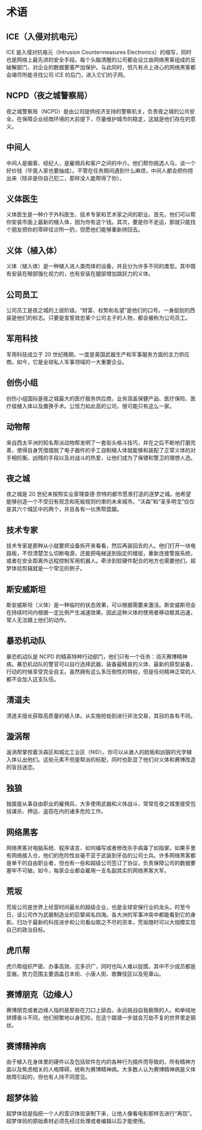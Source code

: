 # 术语

## ICE（入侵对抗电元）

ICE 是入侵对抗电元（Intrusion Countermeasures Electronics）的缩写，同时也是网络上最先进的安全手段。每个头脑清醒的公司都会设立由网络黑客组成的反破解部门，对企业的数据要塞严加保护。与此同时，但凡有点上进心的网络黑客都会竭尽所能寻找公司 ICE 的后门，进入它们的子网。

## NCPD（夜之城警察局）

夜之城警察局（NCPD）是由公司提供经济支持的警察机关，负责夜之城的公共安全。在保障企业经商环境的大前提下，尽量维护城市的稳定，这就是他们存在的意义。

## 中间人

中间人是掮客、经纪人，是雇佣兵和客户之间的中介。他们帮你挑选人马，谈一个好价钱（毕竟人家也要抽成）。不管在任务期间遇到什么麻烦，中间人都会把你捞出来（除非是你自己犯二，那样没人能帮得了你）。

## 义体医生

义体医生是一种介于外科医生、技术专家和艺术家之间的职业。首先，他们可以帮你安装市面上最新的植入体，因为你有这个钱。其次，要是你不走运，那就只能找个朋友把你的零碎往诊所一扔，但愿他们能够重新拼回去。

## 义体（植入体）

义体（植入体）是一种植入进人类肉体的设备，并且分为许多不同的类型。其中既有安装在眼部强化视力的，也有安装在腿部增加跳跃力的义体。

## 公司员工

公司员工是夜之城的上层阶级。“财富、权势和名望”是他们的口号。一身挺刮的西装是他们的标志。只要是宣誓效忠某个公司主子的人物，都会被称为公司员工。

## 军用科技

军用科技成立于 20 世纪晚期，一度是美国武器生产和军事服务方面的主力供应商。如今，它是全球私人军事领域的一大重要企业。

## 创伤小组

创伤小组国际是夜之城最大的医疗服务供应商，业务涵盖保健产品、医疗保险、医疗级植入体以及置换手术。公信力如此高的公司，很可能只有这么一家。

## 动物帮

来自西太平洲的知名帮派动物帮发明了一套街头格斗技巧，并在之后不断地打磨完善，使得自身凭借摆脱了电子器件的手工自制植入体就能够和装配了正常义体的对手相抗衡。凶残的手段以及对战斗的热爱，让他们成为了保镖和警卫的理想人选。

## 夜之城

夜之城是 20 世纪末按照实业家理查德·奈特的都市愿景打造的逐梦之城。他希望能够创造一个不受旧有观念和死板规则约束的未来城市。“沃森”和“圣多明戈”仅仅是其六个城区中的两个，并且各有一伙黑帮盘踞。

## 技术专家

技术专家是那种从小就要把设备拆开来看看，然后再装回去的人。他们打开一块电路板，不但清楚怎么切断电源，还能把电梯送到指定的楼层，重新连接警报系统，或者在安全距离外远程控制军用机器人。牵涉到软硬件配合的地方也需要他们，超梦体验剪辑就是一个常见的例子。

## 斯安威斯坦

斯安威斯坦（义体）是一种临时的状态效果，可以根据需要来激活。斯安威斯坦会在持续时间内根据一定比例产生减速效果。因此这种义体的使用者移动极其迅速，常人无法跟上他们的动作。

## 暴恐机动队

暴恐机动队是 NCPD 的精英特种行动部门，他们只有一个任务：消灭赛博精神病。暴恐机动队的警官可以自行选择武器，装备最精良的义体、最新的原型装备，行动的时候享受完全自主。虽然拥有这么多压倒性的特权，但是任何精神正常的人都不会加入这支队伍。

## 清道夫

清道夫擅长获取高质量的植入体。从实施抢劫到进行非法交易，其目的各有不同。

## 漩涡帮

漩涡帮掌控着沃森区和城北工业区（NID）。你可以从骇人的脸板和凶狠的光学植入体认出他们。这些元素不但是帮派的标配，同时也彰显了他们对义体和赛博改造的盲目迷恋。

## 独狼

独狼是从事自由职业的雇佣兵，大多使用武器和义体战斗，常常在夜之城里接受包括谋杀、押运、盗窃在内的诸多危险工作。

## 网络黑客

网络黑客对电脑系统、程序语言、如何编写或者修改杀手病毒了如指掌。如果手里有网络接入仓，他们的危险性丝毫不亚于武装到牙齿的公司士兵。许多网络黑客都是单干的自由职业者，但也有一些和超级公司签订了协议，负责保障公司的数据要塞牢不可破。如今，每家企业都会雇用一支名副其实的网络黑客大军。

## 荒坂

荒坂公司是世界上经营时间最长的超级企业，也是全球安保行业的龙头。时至今日，该公司作为武器制造业的巨擘闻名四海。各大洲的军事冲突中都能看到它的身影。归功于最新的科技进步和公司看似取之不尽的资本，荒坂随时可以大规模实现自己的政治目标。

## 虎爪帮

虎爪帮组织严密、办事高效、见多识广，同时也叫人难以捉摸。其中不少成员都是亚裔。势力范围主要涵盖日本街、小唐人街、歌舞伎区以及宪章山。

## 赛博朋克（边缘人）

赛博朋克或者边缘人指的是那些在刀口上舔血，永远挑战自我极限的人。和单纯地拼搏奋斗不同，他们频繁地以身犯险，在这个踏错一步就会万劫不复的世界里走钢丝。

## 赛博精神病

由于植入在身体里的硬件以及包括软件在内的各种行为插件而导致的，所有精神方面以及焦虑相关的人格障碍，统称为赛博精神病。大多数人认为赛博精神病是义体故障引起的，但也有人持不同意见。

## 超梦体验

超梦体验是指把一个人的意识体验录制下来，让他人像看电影那样去进行“再现”。超梦体验的原始素材必须先经过处理或者编辑以后才能使用。
